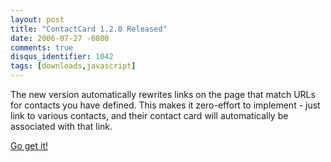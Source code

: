 ```yaml
---
layout: post
title: "ContactCard 1.2.0 Released"
date: 2006-07-27 -0800
comments: true
disqus_identifier: 1042
tags: [downloads,javascript]
---
```

The new version automatically rewrites links on the page that match URLs
for contacts you have defined. This makes it zero-effort to implement -
just link to various contacts, and their contact card will automatically
be associated with that link.

 [Go get
it!](/archive/2006/06/06/contactcard---dhtml-contact-information.aspx)
